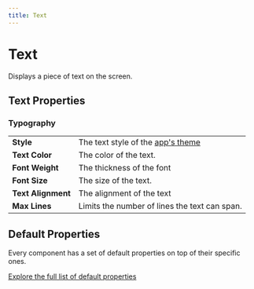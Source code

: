 ```yaml
---
title: Text
---
```


# Text

Displays a piece of text on the screen.

## Text Properties

### Typography

|                    |                                                             |
|--------------------|-------------------------------------------------------------|
| **Style**          | The text style of the [app's theme](/docs/building/theming) |
| **Text Color**     | The color of the text.                                      |
| **Font Weight**    | The thickness of the font                                   |
| **Font Size**      | The size of the text.                                       |
| **Text Alignment** | The alignment of the text                                   |
| **Max Lines**      | Limits the number of lines the text can span.               |

## Default Properties

Every component has a set of default properties on top of their specific ones.

[Explore the full list of default properties](/docs/components)